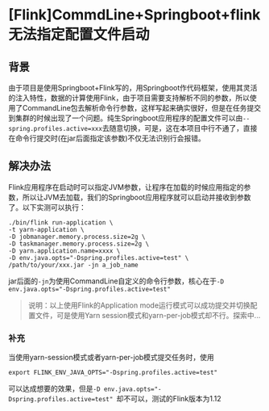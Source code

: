 # [Flink]CommdLine+Springboot+flink无法指定配置文件启动

## 背景

由于项目是使用Springboot+Flink写的，用Springboot作代码框架，使用其灵活的注入特性，数据的计算使用Flink，由于项目需要支持解析不同的参数，所以使用了CommandLine包去解析命令行参数，这样写起来确实很好，但是在任务提交到集群的时候出现了一个问题。纯生Springboot应用程序的配置文件可以由`--spring.profiles.active=xxx`去随意切换，可是，这在本项目中行不通了，直接在命令行提交时(在jar后面指定该参数)不仅无法识别行会报错。

## 解决办法

Flink应用程序在启动时可以指定JVM参数，让程序在加载的时候应用指定的参数，所以让JVM去加载，我们的Springboot应用程序就可以启动并接收到参数了。以下实测可以执行：

~~~shell
./bin/flink run-application \
-t yarn-application \
-D jobmanager.memory.process.size=2g \
-D taskmanager.memory.process.size=2g \
-D yarn.application.name=xxxx \
-D env.java.opts="-Dspring.profiles.active=test" \
/path/to/your/xxx.jar -jn a_job_name
~~~

jar后面的`-jn`为使用CommandLine自定义的命令行参数，核心在于`-D env.java.opts="-Dspring.profiles.active=test"`



> 说明：以上使用Flink的Application mode运行模式可以成功提交并切换配置文件，可是使用Yarn session模式和yarn-per-job模式却不行。探索中...

### 补充

当使用yarn-session模式或者yarn-per-job模式提交任务时，使用

~~~shell
export FLINK_ENV_JAVA_OPTS="-Dspring.profiles.active=test"
~~~

可以达成想要的效果，但是`-D env.java.opts="-Dspring.profiles.active=test" `却不可以，测试的Flink版本为1.12